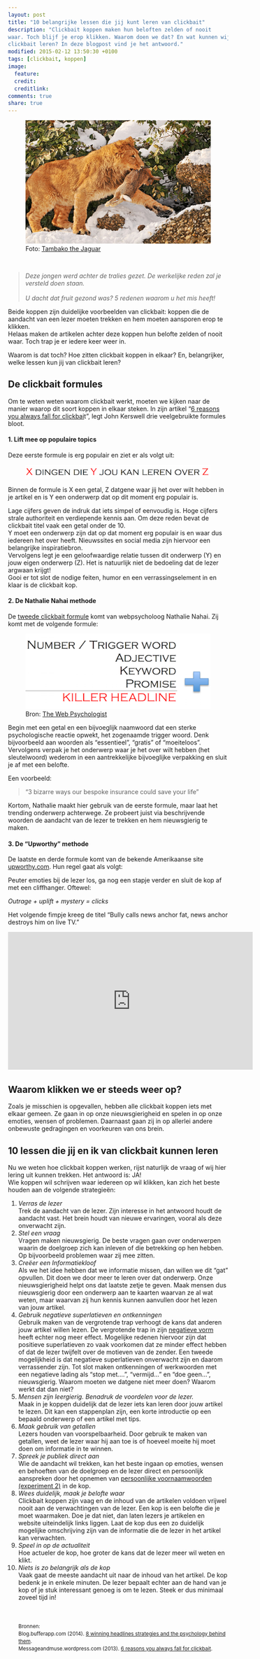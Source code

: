 ```yaml
---
layout: post
title: "10 belangrijke lessen die jij kunt leren van clickbait"
description: "Clickbait koppen maken hun beloften zelden of nooit
waar. Toch blijf je erop klikken. Waarom doen we dat? En wat kunnen wij van
clickbait leren? In deze blogpost vind je het antwoord." 
modified: 2015-02-12 13:50:30 +0100
tags: [clickbait, koppen]
image:
  feature: 
  credit: 
  creditlink: 
comments: true
share: true
---
```

<figure>
<img src="/images/prooi.jpg" alt="Leeuw met prooi in zijn bek">
<figcaption>Foto: <a href="http://bit.ly/1CkujRZ">Tambako the Jaguar</a></figcaption>
</figure>
<br>
<blockquote>
<em>Deze jongen werd achter de tralies gezet. De werkelijke reden zal
je versteld doen staan.</em>
<br><br>
<em>U dacht dat fruit gezond was? 5 redenen waarom u het mis heeft!</em>
</blockquote>

Beide koppen zijn duidelijke voorbeelden van clickbait: koppen die de
aandacht van een lezer moeten trekken en hem moeten aansporen erop te
klikken.<br>
Helaas maken de artikelen achter deze koppen hun belofte zelden of nooit waar. Toch trap je er iedere keer weer in. 

Waarom is dat toch? Hoe zitten clickbait koppen in elkaar? En, belangrijker, welke lessen kun jij van clickbait leren? 

<h2>De clickbait formules</h2>
Om te weten weten waarom clickbait werkt, moeten we kijken naar de
manier waarop dit soort koppen in elkaar steken. In zijn artikel “<a href="https://messageandmuse.wordpress.com/2013/12/19/6-reasons-you-always-fall-for-click-bait-and-the-secret-formulas-publishers-wont-want-you-to-see/ ">6 reasons you always fall for clickbai</a>t”, legt John Kerswell drie veelgebruikte formules bloot. 

<h4>1. Lift mee op populaire topics</h4>
Deze eerste formule is erg populair en ziet er als volgt uit:

<figure>
<img src="/images/populaire-topics.png" alt="Clickbait formule,
gebaseerd op populaire onderwerpen">
</figure>

Binnen de formule is X een getal, Z datgene waar jij het over wilt hebben in je artikel en is Y een onderwerp dat op dit moment erg populair is. 


Lage cijfers geven de indruk dat iets simpel of eenvoudig is. Hoge cijfers strale authoriteit en verdiepende kennis aan. Om deze reden bevat de clickbait titel vaak een getal onder de 10.<br>
Y moet een onderwerp zijn dat op dat moment erg populair is en waar
dus iedereen het over heeft. Nieuwssites en social media zijn hiervoor
een belangrijke inspiratiebron.<br>
Vervolgens legt je een geloofwaardige relatie tussen dit onderwerp (Y) en jouw eigen onderwerp (Z). Het is natuurlijk niet de bedoeling dat de lezer argwaan krijgt!<br>
Gooi er tot slot de nodige feiten, humor en een verrassingselement in en klaar is de clickbait kop.  

<h4>2. De Nathalie Nahai methode</h4>
De <a
href="http://www.slideshare.net/nathalienahai/the-secret-psychology-behind-persuasive-content">tweede
clickbait formule</a> komt van webpsycholoog Nathalie Nahai. Zij komt met de volgende formule:

<figure>
<img src="/images/nathalienahai-formule.png" alt="Clickbait formule Nathalie Nahai">
<figcaption>Bron: <a href="http://www.thewebpsychologist.com/slideshare/unruly-slides-web-psychology-the-science-of-online-persuasion/">The Web Psychologist</a></figcaption>
</figure>

Begin met een getal en een bijvoeglijk naamwoord dat een sterke
 psychologische reactie opwekt, het zogenaamde trigger woord. Denk
 bijvoorbeeld aan woorden als “essentieel”, “gratis” of
 “moeiteloos”. Vervolgens verpak je het onderwerp waar je het over
 wilt hebben (het sleutelwoord) wederom in een aantrekkelijke
 bijvoeglijke verpakking en sluit je af met een belofte.


Een voorbeeld:


<blockquote> “3 bizarre ways our bespoke insurance could save your life”
</blockquote>


Kortom, Nathalie maakt hier gebruik van de eerste formule, maar laat het trending onderwerp achterwege. Ze probeert juist via beschrijvende woorden de aandacht van de lezer te trekken en hem nieuwsgierig te maken. 


<h4>3. De “Upworthy” methode</h4>
De laatste en derde formule komt van de bekende Amerikaanse site <a href="http://www.upworthy.com/">upworthy.com</a>. 
Hun regel gaat als volgt:

Peuter emoties bij de lezer los, ga nog een stapje verder en sluit de kop af met een cliffhanger. Oftewel:

<em>Outrage + uplift + mystery = clicks</em>

Het volgende fimpje kreeg de titel “Bully calls news anchor fat, news
anchor destroys him on live TV.”

<iframe width="560" height="315" src="https://www.youtube.com/embed/rUOpqd0rQSo" frameborder="0" allowfullscreen></iframe>


<h2>Waarom klikken we er steeds weer op?</h2>
Zoals je misschien is opgevallen, hebben alle clickbait koppen iets met elkaar gemeen. 
Ze gaan in op onze nieuwsgierigheid en spelen in op onze emoties, wensen of problemen. Daarnaast gaan zij in op allerlei andere onbewuste gedragingen en voorkeuren van ons brein.

<h2>10 lessen die  jij en ik van clickbait kunnen leren</h2>
Nu we weten hoe clickbait koppen werken, rijst naturlijk de vraag of wij hier lering uit kunnen trekken. Het antwoord is: JA!<br>
Wie koppen wil schrijven waar iedereen op wil klikken, kan zich het beste houden aan de volgende strategieën:<br>

<ol>
<li><em>Verras de lezer</em></li>
Trek de aandacht van de lezer. Zijn interesse in het antwoord houdt de
aandacht vast. Het brein houdt van nieuwe ervaringen, vooral als deze onverwacht zijn. 
<li><em>Stel een vraag</em></li>
Vragen maken nieuwsgierig. De beste vragen gaan over onderwerpen waarin de doelgroep zich kan inleven of die betrekking op hen hebben. Op bijvoorbeeld problemen waar zij mee zitten.<br>
<li><em>Creëer een Informatiekloof</em></li>
Als we het idee hebben dat we informatie missen, dan willen we dit “gat” opvullen. Dit doen we door meer te leren over dat onderwerp. Onze nieuwsgierigheid helpt ons dat laatste zetje te geven. Maak mensen dus nieuwsgierig door een onderwerp aan te kaarten waarvan ze al wat weten, maar waarvan zij hun kennis kunnen aanvullen door het lezen van jouw artikel.<br>
<li><em>Gebruik negatieve superlatieven en ontkenningen</em></li>
Gebruik maken van de vergrotende trap verhoogt de kans dat anderen
jouw artikel willen lezen. De vergrotende trap in zijn <a
href="http://www.outbrain.com/blog/2013/07/headlines-when-the-best-brings-the-worst-and-the-worst-brings-the-best.html
">negatieve vorm</a> heeft echter nog meer effect. Mogelijke redenen hiervoor zijn dat positieve superlatieven zo vaak voorkomen dat ze minder effect hebben of dat de lezer twijfelt over de motieven van de zender. Een tweede mogelijkheid is dat negatieve superlatieven onverwacht zijn en daarom verrassender zijn. Tot slot maken ontkenningen of werkwoorden met een negatieve lading als “stop met….”, “vermijd…” en “doe geen…”, nieuwsgierig. Waarom moeten we datgene niet meer doen? Waarom werkt dat dan niet?
<li><em>Mensen zijn leergierig. Benadruk de voordelen voor de lezer.</em></li>Maak in je koppen duidelijk dat de lezer iets kan leren door jouw artikel te lezen. Dit kan een stappenplan zijn, een korte introductie op een bepaald onderwerp of een artikel met tips. 
<li><em>Maak gebruik van getallen</em></li>Lezers houden van voorspelbaarheid. Door gebruik te maken van getallen, weet de lezer waar hij aan toe is of hoeveel moeite hij moet doen om informatie in te winnen. 
<li><em>Spreek je publiek direct aan</em></li>Wie de aandacht wil
trekken, kan het beste ingaan op emoties, wensen en behoeften van de
doelgroep en de lezer direct en persoonlijk aanspreken door het
opnemen van <a
href="https://lindalaiblog.files.wordpress.com/2013/09/lai-and-farbrot-2013-what-makes-you-click-online-version.pdf">persoonlijke
voornaamwoorden (experiment 2)</a> in de kop.
<li><em>Wees duidelijk, maak je belofte waar</em></li>Clickbait koppen zijn vaag en de inhoud van de artikelen voldoen vrijwel nooit aan de verwachtingen van de lezer. 
Een kop is een belofte die je moet waarmaken. Doe je dat niet, dan
laten lezers je artikelen en website uiteindelijk links liggen. Laat
de kop dus een zo duidelijk mogelijke omschrijving zijn van de informatie die de lezer in het artikel kan verwachten.
<li><em>Speel in op de actualiteit</em></li> Hoe actueler de kop, hoe groter de kans dat de lezer meer wil weten en klikt.
<li><em>Niets is zo belangrijk als de kop</em></li> Vaak gaat de meeste aandacht uit naar de inhoud van het artikel. De kop bedenk je in enkele minuten.  De lezer bepaalt echter aan de hand van je kop of je stuk interessant genoeg is om te lezen. Steek er dus minimaal zoveel tijd in!

<br><br>
<small>Bronnen:<br>
Blog.bufferapp.com (2014). <a href="https://blog.bufferapp.com/headline-strategies-psychology">8 winning headlines strategies and the
psychology behind them</a>.<br>
Messageandmuse.wordpress.com (2013). <a href="https://messageandmuse.wordpress.com/2013/12/19/6-reasons-you-always-fall-for-click-bait-and-the-secret-formulas-publishers-wont-want-you-to-see/ ">6 reasons you always fall for
clickbait</a>.<br>
</small>
